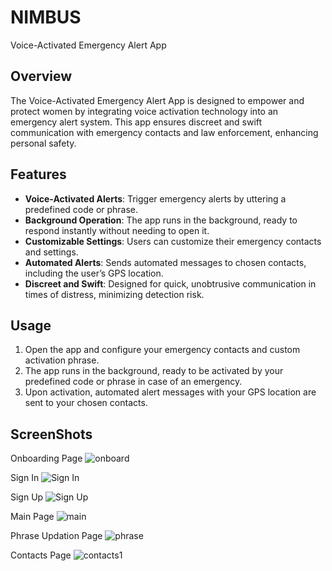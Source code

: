

# NIMBUS
Voice-Activated Emergency Alert App 


## Overview
The Voice-Activated Emergency Alert App is designed to empower and protect women by integrating voice activation technology into an emergency alert system. This app ensures discreet and swift communication with emergency contacts and law enforcement, enhancing personal safety.

## Features
- **Voice-Activated Alerts**: Trigger emergency alerts by uttering a predefined code or phrase.
- **Background Operation**: The app runs in the background, ready to respond instantly without needing to open it.
- **Customizable Settings**: Users can customize their emergency contacts and settings.
- **Automated Alerts**: Sends automated messages to chosen contacts, including the user’s GPS location.
- **Discreet and Swift**: Designed for quick, unobtrusive communication in times of distress, minimizing detection risk.


## Usage
1. Open the app and configure your emergency contacts and custom activation phrase.
2. The app runs in the background, ready to be activated by your predefined code or phrase in case of an emergency.
3. Upon activation, automated alert messages with your GPS location are sent to your chosen contacts.

## ScreenShots
Onboarding Page
![onboard](https://github.com/JEFRZONE/NIMBUS--Voice-Activated-Alert-App/assets/65282953/87b0da99-eae5-4b7f-8763-6e5aa13a6c52)

Sign In
![Sign In](https://github.com/JEFRZONE/NIMBUS--Voice-Activated-Alert-App/assets/65282953/4485dd2c-97d5-452d-9eaf-449887150bda)

Sign Up
![Sign Up](https://github.com/JEFRZONE/NIMBUS--Voice-Activated-Alert-App/assets/65282953/c9a044c2-f046-4864-9b10-a9c18669d405)

Main Page
![main](https://github.com/JEFRZONE/NIMBUS--Voice-Activated-Alert-App/assets/65282953/2fa96a08-44fe-494b-90f0-7195c76091e6)

Phrase Updation Page
![phrase](https://github.com/JEFRZONE/NIMBUS--Voice-Activated-Alert-App/assets/65282953/e756ffbf-ba38-4167-81a1-3e13c5c694da)

Contacts Page
![contacts1](https://github.com/JEFRZONE/NIMBUS--Voice-Activated-Alert-App/assets/65282953/67674f9e-b4a3-4ce6-a783-30bdb6cb1b63)






